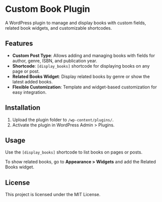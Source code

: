 # Custom Book Plugin

A WordPress plugin to manage and display books with custom fields, related book widgets, and customizable shortcodes.

## Features

- **Custom Post Type**: Allows adding and managing books with fields for author, genre, ISBN, and publication year.
- **Shortcode**: `[display_books]` shortcode for displaying books on any page or post.
- **Related Books Widget**: Display related books by genre or show the latest added books.
- **Flexible Customization**: Template and widget-based customization for easy integration.

## Installation

1. Upload the plugin folder to `/wp-content/plugins/`.
2. Activate the plugin in WordPress Admin > Plugins.

## Usage

Use the `[display_books]` shortcode to list books on pages or posts.

To show related books, go to **Appearance > Widgets** and add the Related Books widget.

## License

This project is licensed under the MIT License.

